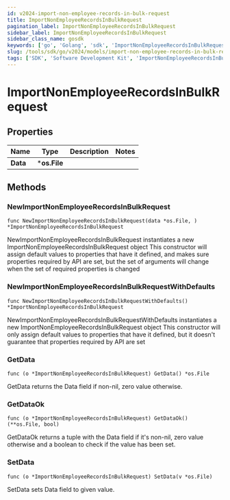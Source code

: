 ```yaml
---
id: v2024-import-non-employee-records-in-bulk-request
title: ImportNonEmployeeRecordsInBulkRequest
pagination_label: ImportNonEmployeeRecordsInBulkRequest
sidebar_label: ImportNonEmployeeRecordsInBulkRequest
sidebar_class_name: gosdk
keywords: ['go', 'Golang', 'sdk', 'ImportNonEmployeeRecordsInBulkRequest', 'V2024ImportNonEmployeeRecordsInBulkRequest'] 
slug: /tools/sdk/go/v2024/models/import-non-employee-records-in-bulk-request
tags: ['SDK', 'Software Development Kit', 'ImportNonEmployeeRecordsInBulkRequest', 'V2024ImportNonEmployeeRecordsInBulkRequest']
---
```


# ImportNonEmployeeRecordsInBulkRequest

## Properties

Name | Type | Description | Notes
------------ | ------------- | ------------- | -------------
**Data** | ***os.File** |  | 

## Methods

### NewImportNonEmployeeRecordsInBulkRequest

`func NewImportNonEmployeeRecordsInBulkRequest(data *os.File, ) *ImportNonEmployeeRecordsInBulkRequest`

NewImportNonEmployeeRecordsInBulkRequest instantiates a new ImportNonEmployeeRecordsInBulkRequest object
This constructor will assign default values to properties that have it defined,
and makes sure properties required by API are set, but the set of arguments
will change when the set of required properties is changed

### NewImportNonEmployeeRecordsInBulkRequestWithDefaults

`func NewImportNonEmployeeRecordsInBulkRequestWithDefaults() *ImportNonEmployeeRecordsInBulkRequest`

NewImportNonEmployeeRecordsInBulkRequestWithDefaults instantiates a new ImportNonEmployeeRecordsInBulkRequest object
This constructor will only assign default values to properties that have it defined,
but it doesn't guarantee that properties required by API are set

### GetData

`func (o *ImportNonEmployeeRecordsInBulkRequest) GetData() *os.File`

GetData returns the Data field if non-nil, zero value otherwise.

### GetDataOk

`func (o *ImportNonEmployeeRecordsInBulkRequest) GetDataOk() (**os.File, bool)`

GetDataOk returns a tuple with the Data field if it's non-nil, zero value otherwise
and a boolean to check if the value has been set.

### SetData

`func (o *ImportNonEmployeeRecordsInBulkRequest) SetData(v *os.File)`

SetData sets Data field to given value.



